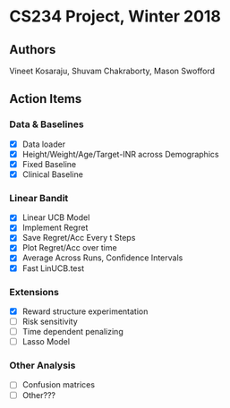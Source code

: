 # CS234 Project, Winter 2018

## Authors

Vineet Kosaraju, Shuvam Chakraborty, Mason Swofford

## Action Items

### Data & Baselines

- [x] Data loader
- [x] Height/Weight/Age/Target-INR across Demographics
- [x] Fixed Baseline
- [x] Clinical Baseline

### Linear Bandit

- [x] Linear UCB Model
- [x] Implement Regret
- [x] Save Regret/Acc Every t Steps
- [x] Plot Regret/Acc over time
- [x] Average Across Runs, Confidence Intervals
- [x] Fast LinUCB.test

### Extensions

- [x] Reward structure experimentation
- [ ] Risk sensitivity
- [ ] Time dependent penalizing
- [ ] Lasso Model

### Other Analysis
- [ ] Confusion matrices
- [ ] Other???
